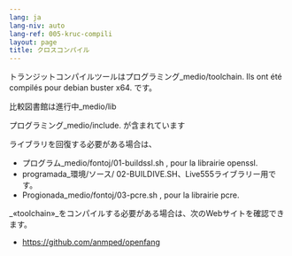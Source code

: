 ```yaml
---
lang: ja
lang-niv: auto
lang-ref: 005-kruc-compili
layout: page
title: クロスコンパイル
---
```



トランジットコンパイルツールはプログラミング_medio/toolchain.
Ils ont été compilés pour debian buster x64.
です。


比較図書館は進行中_medio/lib



プログラミング_medio/include.
が含まれています


ライブラリを回復する必要がある場合は、
* プログラム_medio/fontoj/01-buildssl.sh , pour la librairie openssl.
* programada_環境/ソース/ 02-BUILDIVE.SH、Live555ライブラリー用です。
* Progionada_medio/fontoj/03-pcre.sh , pour la librairie pcre.




 _«toolchain»_をコンパイルする必要がある場合は、次のWebサイトを確認できます。
 * https://github.com/anmped/openfang


